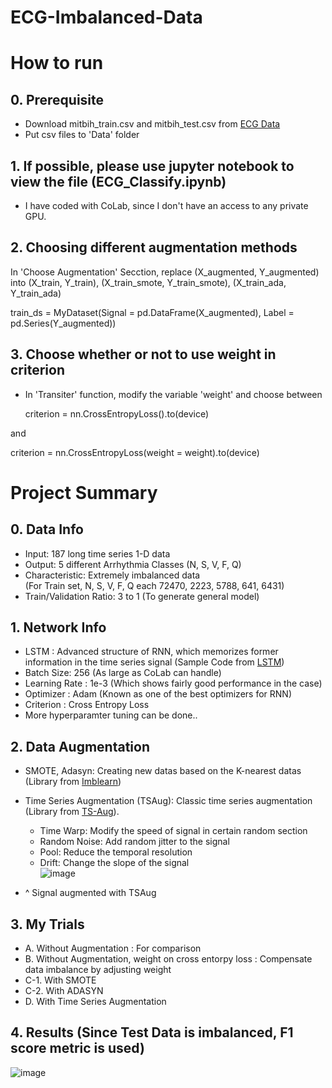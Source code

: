 # ECG-Imbalanced-Data  

# How to run  
## 0. Prerequisite
+ Download mitbih_train.csv and mitbih_test.csv from [ECG Data](https://www.kaggle.com/shayanfazeli/heartbeat)  
+ Put csv files to 'Data' folder  

## 1. If possible, please use jupyter notebook to view the file (ECG_Classify.ipynb)  
+ I have coded with CoLab, since I don't have an access to any private GPU.

## 2. Choosing different augmentation methods
In 'Choose Augmentation' Secction, replace (X_augmented, Y_augmented) into (X_train, Y_train), (X_train_smote,  Y_train_smote), (X_train_ada, Y_train_ada)

   train_ds = MyDataset(Signal = pd.DataFrame(X_augmented), Label = pd.Series(Y_augmented))

## 3. Choose whether or not to use weight in criterion  
+ In 'Transiter' function, modify the variable 'weight' and choose between  


    criterion = nn.CrossEntropyLoss().to(device)
  
  
and


   criterion = nn.CrossEntropyLoss(weight = weight).to(device)
   




# Project Summary

## 0. Data Info
+ Input: 187 long time series 1-D data
+ Output: 5 different Arrhythmia Classes (N, S, V, F, Q)
+ Characteristic: Extremely imbalanced data  
   (For Train set, N, S, V, F, Q each 72470, 2223, 5788, 641, 6431)
+ Train/Validation Ratio: 3 to 1 (To generate general model)  
   
## 1. Network Info
+ LSTM : Advanced structure of RNN, which memorizes former information in the time series signal  (Sample Code from [LSTM](https://github.com/yunjey/pytorch-tutorial/blob/master/tutorials/02-intermediate/recurrent_neural_network/main.py#L39-L58))
+ Batch Size: 256 (As large as CoLab can handle)  
+ Learning Rate : 1e-3 (Which shows fairly good performance in the case)  
+ Optimizer : Adam (Known as one of the best optimizers for RNN)  
+ Criterion : Cross Entropy Loss
+ More hyperparamter tuning can be done..

## 2. Data Augmentation
+ SMOTE, Adasyn: Creating new datas based on the K-nearest datas (Library from [Imblearn](https://imbalanced-learn.org/stable/install.html#getting-started))
+ Time Series Augmentation (TSAug): Classic time series augmentation (Library from [TS-Aug](https://tsaug.readthedocs.io/en/stable/)).  
   + Time Warp: Modify the speed of signal in certain random section  
   + Random Noise: Add random jitter to the signal  
   + Pool: Reduce the temporal resolution  
   + Drift: Change the slope of the signal  
  ![image](https://github.mit.edu/storage/user/13072/files/b67a6680-c83c-11eb-94c7-f45527095ea8)  

 + ^ Signal augmented with TSAug

## 3. My Trials  
+ A. Without Augmentation : For comparison
+ B. Without Augmentation, weight on cross entorpy loss : Compensate data imbalance by adjusting weight  
+ C-1. With SMOTE  
+ C-2. With ADASYN  
+ D. With Time Series Augmentation  

## 4. Results (Since Test Data is imbalanced, F1 score metric is used)
![image](https://github.mit.edu/storage/user/13072/files/f3555600-c85a-11eb-92b1-788502c03661)


